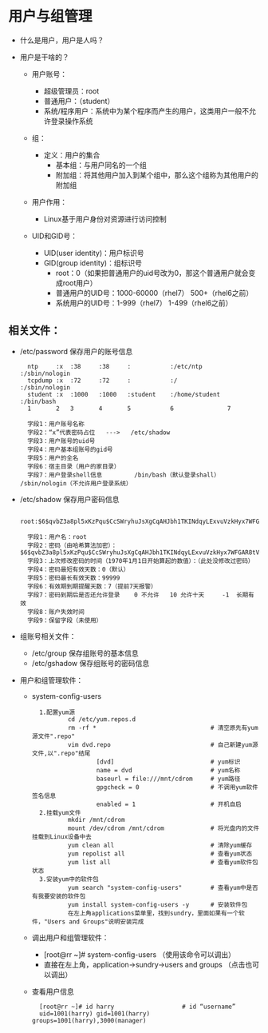 # 用户与组管理
- 什么是用户，用户是人吗？
- 用户是干啥的？

    - 用户账号：
        - 超级管理员：root
        - 普通用户：（student）
        - 系统/程序用户：系统中为某个程序而产生的用户，这类用户一般不允许登录操作系统
    - 组：
        - 定义：用户的集合
            - 基本组：与用户同名的一个组
            - 附加组：将其他用户加入到某个组中，那么这个组称为其他用户的附加组
            
    - 用户作用：
        - Linux基于用户身份对资源进行访问控制
        
    - UID和GID号：
        - UID(user identity)：用户标识号
        - GID(group identity)：组标识号
            - root：0（如果把普通用户的uid号改为0，那这个普通用户就会变成root用户）
            - 普通用户的UID号：1000-60000（rhel7）   500+（rhel6之前）
            - 系统用户的UID号：1-999（rhel7）    1-499（rhel6之前）
            
## 相关文件：
- /etc/password   保存用户的账号信息
    
        ntp     :x  :38     :38     :           :/etc/ntp       :/sbin/nologin
        tcpdump :x  :72     :72     :           :/              :/sbin/nologin
        student :x  :1000   :1000   :student    :/home/student  :/bin/bash
        1       2   3       4       5           6               7
        
        字段1：用户账号名称
        字段2：“x”代表密码占位   --->   /etc/shadow
        字段3：用户账号的uid号
        字段4：用户基本组账号的gid号
        字段5：用户的全名
        字段6：宿主目录（用户的家目录）
        字段7：用户登录shell信息         /bin/bash（默认登录shall）       /sbin/nologin（不允许用户登录系统）
        
- /etc/shadow   保存用户密码信息

        root:$6$qvbZ3a8pl5xKzPqu$CcSWryhuJsXgCqAHJbh1TKINdqyLExvuVzkHyx7WFGAR8tV8VYORIj4wuTpYLmDwFC2aplyUpSe3cPdnViSZG/::0:99999:7:::
        
        字段1：用户名：root
        字段2：密码（由哈希算法加密）：$6$qvbZ3a8pl5xKzPqu$CcSWryhuJsXgCqAHJbh1TKINdqyLExvuVzkHyx7WFGAR8tV8VYORIj4wuTpYLmDwFC2aplyUpSe3cPdnViSZG/ 
        字段3：上次修改密码的时间（1970年1月1日开始算起的数值）：（此处没修改过密码）
        字段4：密码最短有效天数：0（默认）
        字段5：密码最长有效天数：99999
        字段6：有效期到期提醒天数：7（提前7天报警）
        字段7：密码到期后是否还允许登录    0 不允许   10 允许十天     -1  长期有效
        字段8：账户失效时间
        字段9：保留字段（未使用）
        
- 组账号相关文件：
    - /etc/group        保存组账号的基本信息
    - /etc/gshadow      保存组账号的密码信息
    
- 用户和组管理软件：
    - system-config-users
        
            1.配置yum源    
                    cd /etc/yum.repos.d
                    rm -rf *                                # 清空原先有yum源文件".repo"
                    vim dvd.repo                            # 自己新建yum源文件,以".repo"结尾
                            [dvd]                           # yum标识
                            name = dvd                      # yum名称
                            baseurl = file:///mnt/cdrom     # yum路径
                            gpgcheck = 0                    # 不调用yum软件签名信息
                            enabled = 1                     # 开机自启
            2.挂载yum文件
                    mkdir /mnt/cdrom                        
                    mount /dev/cdrom /mnt/cdrom             # 将光盘内的文件挂载到Linux设备中去
                    yum clean all                           # 清除yum缓存
                    yum repolist all                        # 查看yum状态
                    yum list all                            # 查看yum软件包状态
            3.安装yum中的软件包
                    yum search "system-config-users"        # 查看yum中是否有我要安装的软件包
                    yum install system-config-users -y      # 安装软件包
                    在左上角applications菜单里，找到sundry，里面如果有一个软件，"Users and Groups"说明安装完成
                    
    - 调出用户和组管理软件：
        - [root@rr ~]# system-config-users  （使用该命令可以调出）
        - 直接在左上角，application->sundry->users and groups  （点击也可以调出）
        
    - 查看用户信息
            
            [root@rr ~]# id harry                   # id “username”
            uid=1001(harry) gid=1001(harry) groups=1001(harry),3000(manager)
